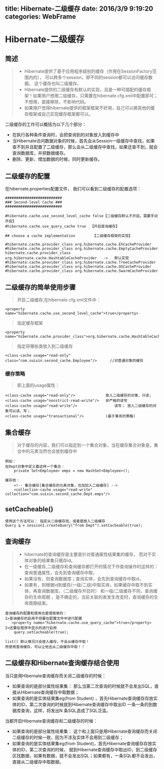 title: Hibernate-二级缓存
date: 2016/3/9 9:19:20  
categories: WebFrame
---

# Hibernate-二级缓存 #

## 简述 ##

> - Hibernate提供了基于应用程序级别的缓存（作用在SessionFactory范围内的）， 可以跨多个session，即不同的session都可以访问缓存数据。 这个缓存也叫二级缓存。
> - Hibernate提供的二级缓存有默认的实现，且是一种可插配的缓存框架！如果用户想用二级缓存，只需要在hibernate.cfg.xml中配置即可； 不想用，直接移除，不影响代码。
> - 如果用户觉得hibernate提供的框架框架不好用，自己可以换其他的缓存框架或自己实现缓存框架都可以。

二级缓存的工作可以概括为以下几个部分：

- 在执行各种条件查询时，会把查询到的对象放入到缓存中
- 当Hibernate访问数据对象的时候，首先会从Session一级缓存中查找，如果查不到并且配置了二级缓存，那么会从二级缓存中查找，如果还查不到，就会查询数据库，并把数据缓存。
- 删除、更新、增加数据的时候，同时更新缓存。


## 二级缓存的配置 ##

在hibernate.properties配置文件， 我们可以看到二级缓存的配置选项：

	##########################
	### Second-level Cache ###
	##########################
	
	#hibernate.cache.use_second_level_cache false【二级缓存默认不开启，需要手动开启】
	#hibernate.cache.use_query_cache true  【开启查询缓存】
	
	## choose a cache implementation		【二级缓存框架的实现】
	
	#hibernate.cache.provider_class org.hibernate.cache.EhCacheProvider
	#hibernate.cache.provider_class org.hibernate.cache.EmptyCacheProvider
	hibernate.cache.provider_class org.hibernate.cache.HashtableCacheProvider   ->   默认实现
	#hibernate.cache.provider_class org.hibernate.cache.TreeCacheProvider
	#hibernate.cache.provider_class org.hibernate.cache.OSCacheProvider
	#hibernate.cache.provider_class org.hibernate.cache.SwarmCacheProvider

## 二级缓存的简单使用步骤 ##

> 开启二级缓存,在hibernate.cfg.xml文件中：

	<property name="hibernate.cache.use_second_level_cache">true</property>

> 指定缓存框架

	<property name="hibernate.cache.provider_class">org.hibernate.cache.HashtableCacheProvider</property>

> 指定将哪些类放入到二级缓存

	<class-cache usage="read-only" class="com.suixin.second_cache.Employee"/>	   //对普通对象的缓存

###  缓存策略  ###
> 即上面的usage属性：

	<class-cache usage="read-only"/>              放入二级缓存的对象，只读; 
	<class-cache usage="nonstrict-read-write"/>   非严格的读写
	<class-cache usage="read-write"/>   			  读写； 放入二级缓存的对象可以读、写；
	<class-cache usage="transactional"/>          (基于事务的策略)


## 集合缓存 ##

> 对于缓存的内容，我们可以指定到一个集合对象，当在缓存集合对象是，集合中的元素当然也会放到缓存中
	
	例如：
	在Dept对象中定义着这样一个集合：
		private Set<Employee> emps = new HashSet<Employee>();
	
	缓存他：
		<!-- 集合缓存[集合缓存的元素对象，也加加入二级缓存] -->
		<collection-cache usage="read-write" collection="com.suixin.second_cache.Dept.emps"/>

##  setCacheable() ##

	使用这个方法可以： 指定从二级缓存找，或者是放入二级缓存
	Query q = session1.createQuery("from Dept").setCacheable(true);

## 查询缓存 ##

> - hibernate的查询缓存是主要是针对普通属性结果集的缓存， 而对于实体对象的结果集只缓存id。
> - 在一级缓存,二级缓存和查询缓存都打开的情况下作查询操作时这样的：查询普通属性，会先到查询缓存中取，
> - 如果没有，则查询数据库；查询实体，会先到查询缓存中取id，
> - 如果有，则根据id到缓存(一级/二级)中取实体，如果缓存中取不到实体，再查询数据库。（二级缓存开启时）
> 和一级/二级缓存不同，查询缓存的生命周期 ，是不确定的，当前关联的表发生改变时，查询缓存的生命周期结束。
 
	查询缓存的配置和使用也是很简单的：
	1>查询缓存的启用不但要在配置文件中进行配置
	   <property name="hibernate.cache.use_query_cache">true</property>
	2>还要在程序中显示的进行启用
	    query.setCacheable(true);
	
	list() 默认情况只会放入缓存，不会从缓存中取！
	而使用查询缓存，可以让他去从二级缓存中取！！

## 二级缓存和Hibernate查询缓存结合使用 ##

当只是用Hibernate查询缓存而关闭二级缓存的时候： 

- 如果查询的是部分属性结果集： 那么当第二次查询的时候就不会发出SQL，直接从Hibernate查询缓存中取数据；
- 如果查询的是实体结果集eg(from Student) ，首先Hibernate查询缓存存放实体的ID，第二次查询的时候就到Hibernate查询缓存中取出ID 
    一条一条的到数据库查询，这样，将发出N 条SQL造成了SQL泛滥。

当都开启Hibernate查询缓存和二级缓存的时候：

- 如果查询的是部分属性结果集： 这个和上面只是用Hibernate查询缓存而关闭 二级缓存的时候一致，因为不涉及实体不会用到二级缓存；
- 如果查询的是实体结果集eg(from Student)，首先Hibernate查询缓存存放实体的ID，第二次查询的时候，
   就到Hibernate查询缓存中取出ID，到二级缓存区找数据，如果有数据，就不会发出SQL；如果都有，一条SQL都不会发出，直接从二级缓存中取数据。


















